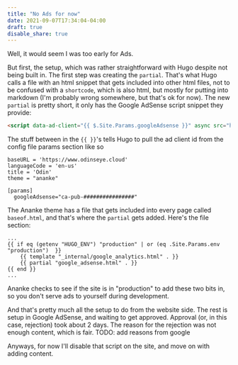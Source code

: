 ```yaml
---
title: "No Ads for now"
date: 2021-09-07T17:34:04-04:00
draft: true
disable_share: true
---
```


Well, it would seem I was too early for Ads.

But first, the setup, which was rather straightforward with Hugo despite not being built in.  The first step was creating the `partial`.  That's what Hugo calls a file with an html snippet that gets included into other html files, not to be confused with a `shortcode`, which is also html, but mostly for putting into markdown (I'm probably wrong somewhere, but that's ok for now).  The new `partial` is pretty short, it only has the Google AdSense script snippet they provide:

```html
<script data-ad-client="{{ $.Site.Params.googleAdsense }}" async src="https://pagead2.googlesyndication.com/pagead/js/adsbygoogle.js"></script>
```

The stuff between in the `{{ }}`'s tells Hugo to pull the ad client id  from the config file params section like so

```
baseURL = 'https://www.odinseye.cloud'
languageCode = 'en-us'
title = 'Odin'
theme = "ananke"

[params]
  googleAdsense="ca-pub-################"
```

The Ananke theme has a file that gets included into every page called `baseof.html`, and that's where the `partial` gets added.  Here's the file section:

```
...
{{ if eq (getenv "HUGO_ENV") "production" | or (eq .Site.Params.env "production")  }}
    {{ template "_internal/google_analytics.html" . }}
    {{ partial "google_adsense.html" . }}
{{ end }}
...
```

Ananke checks to see if the site is in "production" to add these two bits in, so you don't serve ads to yourself during development.

And that's pretty much all the setup to do from the website side.  The rest is setup in Google AdSense, and waiting to get approved.  Approval (or, in this case, rejection) took about 2 days.  The reason for the rejection was not enough content, which is fair.  TODO: add reasons from google

Anyways, for now I'll disable that script on the site, and move on with adding content.